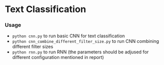 # Text Classification

### Usage
- `python cnn.py` to run basic CNN for text classification
- `python cnn_combine_different_filter_size.py` to run CNN combining different filter sizes
- `python rnn.py` to run RNN (the parameters should be adjused for different configuration mentioned in report)